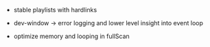 
- stable playlists with hardlinks
- dev-window -> error logging and lower level insight into event
  loop

- optimize memory and looping in fullScan 
